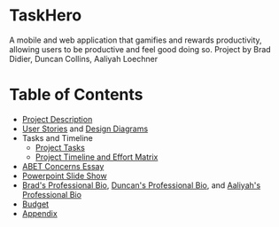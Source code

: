 # TaskHero
A mobile and web application that gamifies and rewards productivity, allowing users to be productive and feel good doing so.
Project by Brad Didier, Duncan Collins, Aaliyah Loechner

# Table of Contents
* [Project Description](Project-Description.md)
* [User Stories](Design-Submissions/UserStories.md) and [Design Diagrams](Design-Submissions/Design-Diagrams.png)
* Tasks and Timeline
  * [Project Tasks](Design-Submissions/TaskList.md)
  * [Project Timeline and Effort Matrix](Design-Submissions/Timeline-Milestones-and-Effort-Matrix.pdf)
* [ABET Concerns Essay](Design-Submissions/Project-Constraint-Essay.pdf)
* [Powerpoint Slide Show](Design-Submissions/Senior-Design-Presentation.pdf)
* [Brad's Professional Bio](Professional-Biographies/Brad-Didier-Professional-Biography.md), [Duncan's Professional Bio](Professional-Biographies/Duncan-Collins_ProfessionalBiography.md), and [Aaliyah's Professional Bio](Professional-Biographies/Aaliyah-Loechner-Professional-Biography.md)
* [Budget](budget.md)
* [Appendix](Appendix.md)
